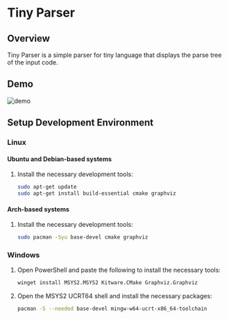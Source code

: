 # Tiny Parser

## Overview

Tiny Parser is a simple parser for tiny language that displays the parse tree of the input code.

## Demo

![demo](https://github.com/user-attachments/assets/d8cee6d0-731c-4b4d-bddd-5a19b12d9e64)

## Setup Development Environment

### Linux

#### Ubuntu and Debian-based systems

1. Install the necessary development tools:
   ```sh
   sudo apt-get update
   sudo apt-get install build-essential cmake graphviz
   ```

#### Arch-based systems

1. Install the necessary development tools:
   ```sh
   sudo pacman -Syu base-devel cmake graphviz
   ```

### Windows

1. Open PowerShell and paste the following to install the necessary tools:
   ```sh
   winget install MSYS2.MSYS2 Kitware.CMake Graphviz.Graphviz
   ```
2. Open the MSYS2 UCRT64 shell and install the necessary packages:
   ```sh
   pacman -S --needed base-devel mingw-w64-ucrt-x86_64-toolchain
   ```
